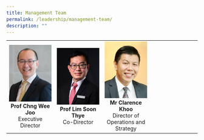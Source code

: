 ```yaml
---
title: Management Team
permalink: /leadership/management-team/
description: ""
---
```

<table>
	<tbody>
		<tr>
			<td width="25%">
				<img src="/images/Leaders/prof%20chng%20wee%20joo.png">
				<div align="center"><b>Prof Chng Wee Joo</b></div>
				<div align="center">Executive Director</div>
			</td>
			<td width="25%">
				<img src="/images/Leaders/prof%20lim%20soon%20thye.png">
				<div align="center"><b>Prof Lim Soon Thye</b></div>
				<div align="center">Co-Director</div>
			</td>
			<td width="25%">
				<img src="/images/Leaders/mr-clarence-khoo.png">
				<div align="center"><b>Mr Clarence Khoo</b></div>
				<div align="center">Director of Operations and Strategy</div>
			</td>
			<td>
			</td>
		</tr>
	</tbody>
</table>